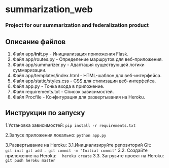 # summarization_web
### Project for our summarization and federalization product

## Описание файлов

1. Файл app/__init__.py - Инициализация приложения Flask.
2. Файл app/routes.py - Определение маршрутов для веб-приложения.
3. Файл app/summarizer.py - Адаптация существующей логики суммаризации.
4. Файл app/templates/index.html - HTML-шаблон для веб-интерфейса.
5. Файл app/static/styles.css - CSS для стилизации веб-интерфейса.
6. Файл app.py - Точка входа в приложение.
7. Файл requirements.txt - Список зависимостей.
8. Файл Procfile - Конфигурация для развертывания на Heroku.


## Инструкции по запуску

1.Установка зависимостей:
`pip install -r requirements.txt`

2.Запуск приложения локально:
`python app.py`

3.Развертывание на Heroku:
  3.1.Инициализируйте репозиторий Git:
`    git init
    git add .
    git commit -m "Initial commit"`
  3.2. Создайте приложение на Heroku:
  `  heroku create`
  3.3. Загрузите проект на Heroku:
`     git push heroku master`


